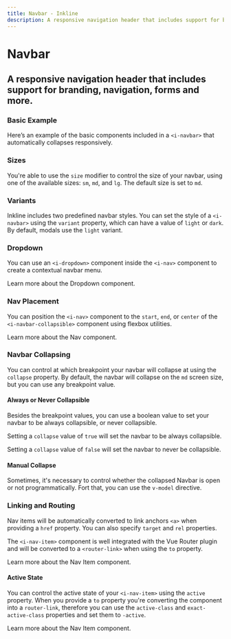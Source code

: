 ```yaml
---
title: Navbar - Inkline
description: A responsive navigation header that includes support for branding, navigation, forms and more.
---
```


<script setup>
import {
    INavbarBasicExample,
    INavbarCollapseBreakpointExample,
    INavbarCollapseTrueExample,
    INavbarCollapseFalseExample,
    INavbarCollapseManualExample,
    INavbarColorVariantsExample,
    INavbarDropdownExample,
    INavbarNavPlacementExample,
    INavbarSizeVariantsExample,
    INavbarRoutingExample,
    INavbarRoutingActiveExample
} from '@inkline/inkline/components/INavbar/examples';
import { default as INavbarBasicExampleHTML } from '@inkline/inkline/components/INavbar/examples/basic.html?raw';
import { default as INavbarCollapseBreakpointExampleHTML } from '@inkline/inkline/components/INavbar/examples/collapse-breakpoint.html?raw';
import { default as INavbarCollapseTrueExampleHTML } from '@inkline/inkline/components/INavbar/examples/collapse-true.html?raw';
import { default as INavbarCollapseFalseExampleHTML } from '@inkline/inkline/components/INavbar/examples/collapse-false.html?raw';
import { default as INavbarCollapseManualExampleHTML } from '@inkline/inkline/components/INavbar/examples/collapse-manual.html?raw';
import { default as INavbarCollapseManualExampleJS } from '@inkline/inkline/components/INavbar/examples/collapse-manual.js?raw';
import { default as INavbarColorVariantsExampleHTML } from '@inkline/inkline/components/INavbar/examples/color-variants.html?raw';
import { default as INavbarDropdownExampleHTML } from '@inkline/inkline/components/INavbar/examples/dropdown.html?raw';
import { default as INavbarNavPlacementExampleHTML } from '@inkline/inkline/components/INavbar/examples/nav-placement.html?raw';
import { default as INavbarSizeVariantsExampleHTML } from '@inkline/inkline/components/INavbar/examples/size-variants.html?raw';
import { default as INavbarRoutingExampleHTML } from '@inkline/inkline/components/INavbar/examples/routing.html?raw';
import { default as INavbarRoutingActiveExampleHTML } from '@inkline/inkline/components/INavbar/examples/routing-active.html?raw';
</script>


# Navbar
## A responsive navigation header that includes support for branding, navigation, forms and more.

### Basic Example
Here’s an example of the basic components included in a  `<i-navbar>` that automatically collapses responsively.

<example :component="INavbarBasicExample" :html="INavbarBasicExampleHTML"></example>

### Sizes
You're able to use the `size` modifier to control the size of your navbar, using one of the available sizes: `sm`, `md`, and `lg`. 
The default size is set to `md`.

<example :component="INavbarSizeVariantsExample" :html="INavbarSizeVariantsExampleHTML"></example>

### Variants
Inkline includes two predefined navbar styles. You can set the style of a `<i-navbar>` using the `variant` property, which can have a value of `light` or `dark`. By default, modals use the `light` variant.

<example :component="INavbarColorVariantsExample" :html="INavbarColorVariantsExampleHTML"></example>

### Dropdown
You can use an `<i-dropdown>` component inside the `<i-nav>` component to create a contextual navbar menu. 

<router-link :to="{ name: 'docs-components-dropdown' }">Learn more about the Dropdown component.</router-link>

<example :component="INavbarDropdownExample" :html="INavbarDropdownExampleHTML"></example>

### Nav Placement
You can position the `<i-nav>` component to the `start`, `end`, or `center` of the `<i-navbar-collapsible>` component using flexbox utilities.

<router-link :to="{ name: 'docs-components-nav' }">Learn more about the Nav component.</router-link>

<example :component="INavbarNavPlacementExample" :html="INavbarNavPlacementExampleHTML"></example>

### Navbar Collapsing
You can control at which breakpoint your navbar will collapse at using the `collapse` property. By default, the navbar will collapse on the `md` screen size, but you can use any breakpoint value.

<example :component="INavbarCollapseBreakpointExample" :html="INavbarCollapseBreakpointExampleHTML"></example>

#### Always or Never Collapsible

Besides the breakpoint values, you can use a boolean value to set your navbar to be always collapsible, or never collapsible.

Setting a `collapse` value of `true` will set the navbar to be always collapsible.

<example :component="INavbarCollapseTrueExample" :html="INavbarCollapseTrueExampleHTML"></example>

Setting a `collapse` value of `false` will set the navbar to never be collapsible.

<example :component="INavbarCollapseFalseExample" :html="INavbarCollapseFalseExampleHTML"></example>

#### Manual Collapse
Sometimes, it's necessary to control whether the collapsed Navbar is open or not programmatically. Fort that, you can use the `v-model` directive.

<example :component="INavbarCollapseManualExample" :html="INavbarCollapseManualExampleHTML" :js="INavbarCollapseManualExampleJS"></example>

### Linking and Routing
Nav items will be automatically converted to link anchors `<a>` when providing a `href` property. You can also specify `target` and `rel` properties.

The `<i-nav-item>` component is well integrated with the Vue Router plugin and will be converted to a `<router-link>` when using the `to` property.

<router-link :to="{ name: 'docs-components-nav' }">Learn more about the Nav Item component.</router-link>

<example :component="INavbarRoutingExample" :html="INavbarRoutingExampleHTML"></example>

#### Active State

You can control the active state of your `<i-nav-item>` using the `active` property. When you provide a `to` property you're converting the component into a `router-link`, therefore you can use the `active-class` and `exact-active-class` properties and set them to `-active`.

<router-link :to="{ name: 'docs-components-nav' }">Learn more about the Nav Item component.</router-link>

<example :component="INavbarRoutingActiveExample" :html="INavbarRoutingActiveExampleHTML"></example>
